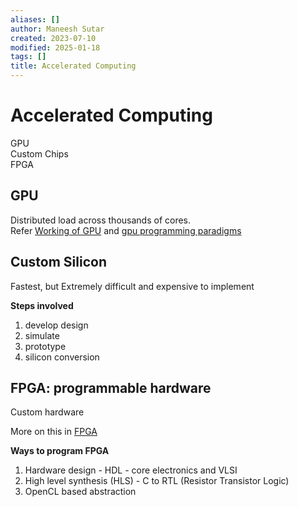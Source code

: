 ```yaml
---
aliases: []
author: Maneesh Sutar
created: 2023-07-10
modified: 2025-01-18
tags: []
title: Accelerated Computing
---
```


# Accelerated Computing

GPU  
Custom Chips  
FPGA

## GPU

Distributed load across thousands of cores.  
Refer [Working of GPU](../GPU/gpu_working.md) and [gpu programming paradigms](../GPU/gpu_programming.md)

## Custom Silicon

Fastest, but Extremely difficult and expensive to implement

**Steps involved**

1. develop design
1. simulate
1. prototype
1. silicon conversion

## FPGA: programmable hardware

Custom hardware

More on this in [FPGA](../FPGA/fpga.md)

**Ways to program FPGA**

1. Hardware design - HDL - core electronics and VLSI
1. High level synthesis (HLS) - C to RTL (Resistor Transistor Logic)
1. OpenCL based abstraction
